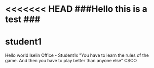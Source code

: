 <<<<<<< HEAD
###Hello this is a test ###
=======
# student1
Hello world
Iselin Office - Student1x
"You have to learn the rules of the game. And then you have to play better than anyone else"
CSCO
>>>>>>>
